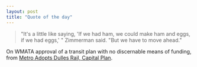 ```yaml
---
layout: post
title: "Quote of the day"
---
```




<blockquote>"It's a little like saying, 'If we had ham, we could make ham and eggs, if we had eggs,' " Zimmerman said. "But we have to move ahead."</blockquote>

<p>On WMATA approval of a transit plan with no discernable means of funding, from <a href="http://www.washingtonpost.com/wp-dyn/articles/A23553-2002Nov21.html">Metro Adopts Dulles Rail, Capital Plan</a>.</p>


